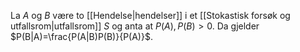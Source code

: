 La $A$ og $B$ være to [[Hendelse|hendelser]] i et [[Stokastisk forsøk og utfallsrom|utfallsrom]] $S$ og anta at $P(A),P(B)>0$. Da gjelder $P(B|A)=\frac{P(A|B)P(B)}{P(A)}$.
